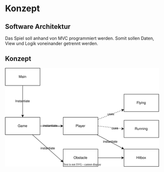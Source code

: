# Konzept

## Software Architektur

Das Spiel soll anhand von MVC programmiert werden. Somit sollen Daten, View und Logik voneinander getrennt werden.

## Konzept

![diagram](diagram.svg)
